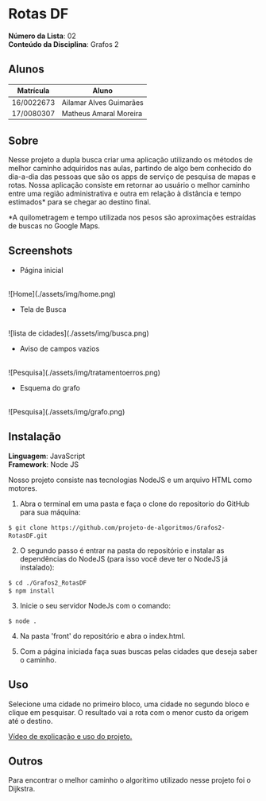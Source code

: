 # Rotas DF

**Número da Lista**: 02   
**Conteúdo da Disciplina**: Grafos 2<br>

## Alunos
|Matrícula | Aluno |
| -- | -- |
| 16/0022673  |  Ailamar Alves Guimarães |
| 17/0080307  |  Matheus Amaral Moreira |

## Sobre 

Nesse projeto a dupla busca criar uma aplicação utilizando os métodos de melhor caminho adquiridos nas aulas, partindo de algo bem conhecido do dia-a-dia das pessoas que são os apps de serviço de pesquisa de mapas e rotas. Nossa aplicação consiste em retornar ao usuário o melhor caminho entre uma região administrativa e outra em relação à distância e tempo estimados* para se chegar ao destino final.

*A quilometragem e tempo utilizada nos pesos são aproximações estraídas de buscas no Google Maps.

## Screenshots

- Página inicial   
<br>
![Home](./assets/img/home.png)

- Tela de Busca   
<br>
![lista de cidades](./assets/img/busca.png)
<br>

- Aviso de campos vazios   
<br>
![Pesquisa](./assets/img/tratamentoerros.png)

- Esquema do grafo   
<br>
![Pesquisa](./assets/img/grafo.png)


## Instalação 
**Linguagem**: JavaScript <br>
**Framework**: Node JS <br>

Nosso projeto consiste nas tecnologias NodeJS e um arquivo HTML como motores.

1. Abra o terminal em uma pasta e faça o clone do repositorio do GitHub para sua máquina:
```
$ git clone https://github.com/projeto-de-algoritmos/Grafos2-RotasDF.git
```

2. O segundo passo é entrar na pasta do repositório e instalar as dependências do NodeJS (para isso você deve ter o NodeJS já instalado):
```
$ cd ./Grafos2_RotasDF
$ npm install
```

3. Inicie o seu servidor NodeJs com o comando:
```
$ node .
```

4. Na pasta 'front' do repositório e abra o index.html.

5. Com a página iniciada faça suas buscas pelas cidades que deseja saber o caminho.

## Uso 
Selecione uma cidade no primeiro bloco, uma cidade no segundo bloco e clique em pesquisar. O resultado vai a rota com o menor custo da origem até o destino.

[Vídeo de explicação e uso do projeto.](https://youtu.be/fhVnegHuK48)

## Outros 

Para encontrar o melhor caminho o algoritimo utilizado nesse projeto foi o Dijkstra.



